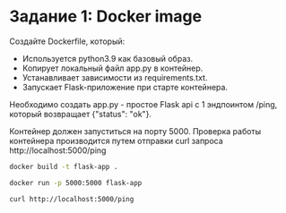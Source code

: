 # Задание 1: Docker image
Создайте Dockerfile, который:
- Используется python3.9 как базовый образ.
- Копирует локальный файл app.py в контейнер.
- Устанавливает зависимости из requirements.txt.
- Запускает Flask-приложение при старте контейнера.

Необходимо создать app.py - простое Flask api с 1 эндпоинтом /ping, который возвращает {"status":
"ok"}.

Контейнер должен запуститься на порту 5000. Проверка работы контейнера производится путем
отправки curl запроса http://localhost:5000/ping

``` sh
docker build -t flask-app .

docker run -p 5000:5000 flask-app

curl http://localhost:5000/ping
```
